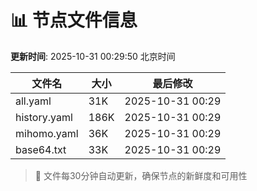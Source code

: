 # 📊 节点文件信息

**更新时间**: 2025-10-31 00:29:50 北京时间

| 文件名 | 大小 | 最后修改 |
|--------|------|----------|
| all.yaml | 31K | 2025-10-31 00:29 |
| history.yaml | 186K | 2025-10-31 00:29 |
| mihomo.yaml | 36K | 2025-10-31 00:29 |
| base64.txt | 33K | 2025-10-31 00:29 |

> 🔄 文件每30分钟自动更新，确保节点的新鲜度和可用性

